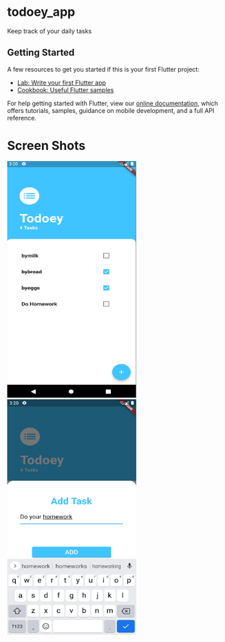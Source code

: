 # todoey_app
Keep track of your daily tasks

## Getting Started
A few resources to get you started if this is your first Flutter project:

- [Lab: Write your first Flutter app](https://flutter.dev/docs/get-started/codelab)
- [Cookbook: Useful Flutter samples](https://flutter.dev/docs/cookbook)

For help getting started with Flutter, view our
[online documentation](https://flutter.dev/docs), which offers tutorials,
samples, guidance on mobile development, and a full API reference.

# Screen Shots

<img src="/task_screen.png" width="300" height="550">  <img src="/addtask_screen.png" width="300" height="550">  
